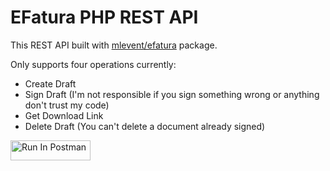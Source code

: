 
# EFatura PHP REST API

This REST API built with [mlevent/efatura](https://github.com/mlevent/fatura) package.

Only supports four operations currently:
- Create Draft
- Sign Draft (I'm not responsible if you sign something wrong or anything don't trust my code)
- Get Download Link
- Delete Draft (You can't delete a document already signed)

[<img src="https://run.pstmn.io/button.svg" alt="Run In Postman" style="width: 128px; height: 32px;">](https://app.getpostman.com/run-collection/19786465-6f00343e-faba-4db4-bdb4-fff9b6ae5639?action=collection%2Ffork&source=rip_markdown&collection-url=entityId%3D19786465-6f00343e-faba-4db4-bdb4-fff9b6ae5639%26entityType%3Dcollection%26workspaceId%3D2326b18c-dfbc-4266-82e2-a06de41be9e7)